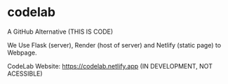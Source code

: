 # codelab
A GitHub Alternative (THIS IS CODE)


We Use Flask (server), Render (host of server) and Netlify (static page) to Webpage.

CodeLab Website: https://codelab.netlify.app (IN DEVELOPMENT, NOT ACESSIBLE)

